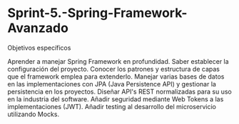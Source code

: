 # Sprint-5.-Spring-Framework-Avanzado

Objetivos específicos

Aprender a manejar Spring Framework en profundidad.
Saber establecer la configuración del proyecto.
Conocer los patrones y estructura de capas que el framework emplea para extenderlo.
Manejar varias bases de datos en las implementaciones con JPA (Java Persistence API) y gestionar la persistencia en los proyectos.
Diseñar API's REST normalizadas para su uso en la industria del software.
Añadir seguridad mediante Web Tokens a las implementaciones (JWT).
Añadir testing al desarrollo del microservicio utilizando Mocks.
